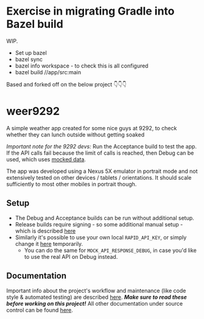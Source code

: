 # Exercise in migrating Gradle into Bazel build

WIP.

- Set up bazel
- bazel sync
- bazel info workspace - to check this is all configured
- bazel build //app/src:main

Based and forked off on the below project 👇👇👇

# weer9292
A simple weather app created for some nice guys at 9292, to check whether they can lunch outside without getting soaked

*Important note for the 9292 devs:*
Run the Acceptance build to test the app.
If the API calls fail because the limit of calls is reached, then Debug can be used, which uses [mocked data](app/src/main/java/nl/tcilegnar/weer9292/network/model/Mocks.kt).

The app was developed using a Nexus 5X emulator in portrait mode and not extensively tested on other devices / tablets / orientations.
It should scale sufficiently to most other mobiles in portrait though.



## Setup
- The Debug and Acceptance builds can be run without additional setup.
- Release builds require signing - so some additional manual setup - which is described [here](./docs/Signing.md)
- Similarly it's possible to use your own local `RAPID_API_KEY`, or simply change it [here](gradle.properties) temporarily.
    - You can do the same for `MOCK_API_RESPONSE_DEBUG`, in case you'd like to use the real API on Debug instead.



## Documentation
Important info about the project's workflow and maintenance (like code style & automated testing) are described
[here](./docs/Workflow_And_Maintenance.md). ***Make sure to read these before working on this project!***
All other documentation under source control can be found [here](./docs).
